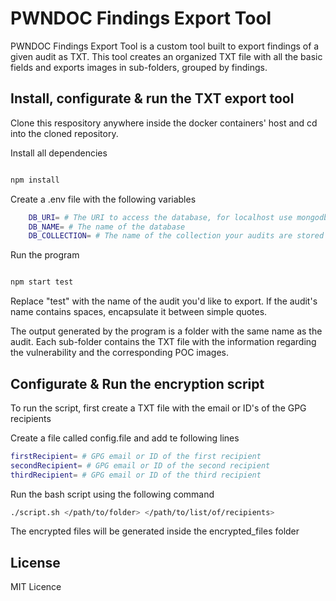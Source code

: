 # PWNDOC Findings Export Tool

PWNDOC Findings Export Tool is a custom tool built to export findings of a given audit as TXT. This tool creates an organized TXT file with all the basic fields and exports images in sub-folders, grouped by findings.
 
## Install, configurate & run the TXT export tool
 
Clone this respository anywhere inside the docker containers' host and cd into the cloned repository.
 
Install all dependencies

```sh

npm install

```

Create a .env file with the following variables

```sh   
    DB_URI= # The URI to access the database, for localhost use mongodb://localhost:27017
    DB_NAME= # The name of the database
    DB_COLLECTION= # The name of the collection your audits are stored in
```

Run the program

```sh

npm start test

```

Replace "test" with the name of the audit you'd like to export. If the audit's name contains spaces, encapsulate it between simple quotes.

The output generated by the program is a folder with the same name as the audit. Each sub-folder contains the TXT file with the information regarding the vulnerability and the corresponding POC images.

## Configurate & Run the encryption script

To run the script, first create a TXT file with the email or ID's of the GPG recipients

Create a file called config.file and add te following lines

```sh
firstRecipient= # GPG email or ID of the first recipient
secondRecipient= # GPG email or ID of the second recipient
thirdRecipient= # GPG email or ID of the third recipient
```

Run the bash script using the following command

```sh
./script.sh </path/to/folder> </path/to/list/of/recipients>
```

The encrypted files will be generated inside the encrypted_files folder
 
## License
 
MIT Licence

